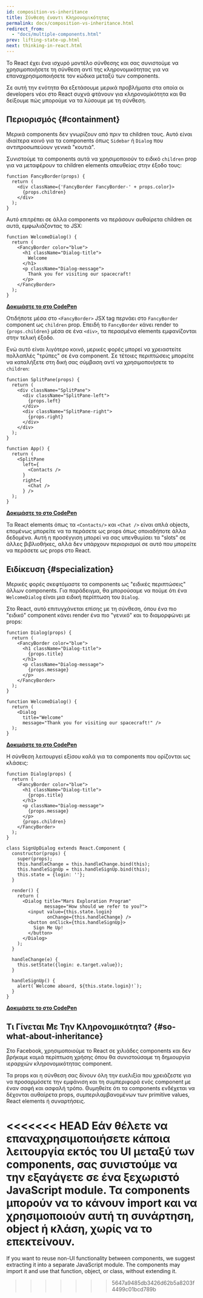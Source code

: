 ```yaml
---
id: composition-vs-inheritance
title: Σύνθεση έναντι Κληρονομικότητας
permalink: docs/composition-vs-inheritance.html
redirect_from:
  - "docs/multiple-components.html"
prev: lifting-state-up.html
next: thinking-in-react.html
---
```


Το React έχει ένα ισχυρό μοντέλο σύνθεσης και σας συνιστούμε να χρησιμοποιήσετε τη σύνθεση αντί της κληρονομικότητας για να επαναχρησιμοποιήσετε τον κώδικα μεταξύ των components.

Σε αυτή την ενότητα θα εξετάσουμε μερικά προβλήματα στα οποία οι developers νέοι στο React συχνά φτάνουν για κληρονομίκότητα και θα δείξουμε πώς μπορούμε να τα λύσουμε με τη σύνθεση.

## Περιορισμός {#containment}

Μερικά components δεν γνωρίζουν από πριν τα children τους. Αυτό είναι ιδιαίτερα κοινό για τα components όπως `Sidebar` ή `Dialog` που αντιπροσωπεύουν γενικά "κουτιά".

Συνιστούμε τα components αυτά να χρησιμοποιούν το ειδικό `children` prop για να μεταφέρουν τα children elements απευθείας στην έξοδο τους:

```js{4}
function FancyBorder(props) {
  return (
    <div className={'FancyBorder FancyBorder-' + props.color}>
      {props.children}
    </div>
  );
}
```

Αυτό επιτρέπει σε άλλα components να περάσουν αυθαίρετα children σε αυτά, εμφωλιάζοντας το JSX:

```js{4-9}
function WelcomeDialog() {
  return (
    <FancyBorder color="blue">
      <h1 className="Dialog-title">
        Welcome
      </h1>
      <p className="Dialog-message">
        Thank you for visiting our spacecraft!
      </p>
    </FancyBorder>
  );
}
```

**[Δοκιμάστε το στο CodePen](https://codepen.io/gaearon/pen/ozqNOV?editors=0010)**

Οτιδήποτε μέσα στο `<FancyBorder>` JSX tag περνάει στο `FancyBorder` component ως `children` prop. Επειδή το `FancyBorder` κάνει render το `{props.children}` μέσα σε ένα `<div>`, τα περασμένα elements εμφανίζονται στην τελική έξοδο.

Ενώ αυτό είναι λιγότερο κοινό, μερικές φορές μπορεί να χρειαστείτε πολλαπλές "τρύπες" σε ένα component. Σε τέτοιες περιπτώσεις μπορείτε να καταλήξετε στη δική σας σύμβαση αντί να χρησιμοποιήσετε το `children`:

```js{5,8,18,21}
function SplitPane(props) {
  return (
    <div className="SplitPane">
      <div className="SplitPane-left">
        {props.left}
      </div>
      <div className="SplitPane-right">
        {props.right}
      </div>
    </div>
  );
}

function App() {
  return (
    <SplitPane
      left={
        <Contacts />
      }
      right={
        <Chat />
      } />
  );
}
```

[**Δοκιμάστε το στο CodePen**](https://codepen.io/gaearon/pen/gwZOJp?editors=0010)

Τα React elements όπως τα `<Contacts/>` και `<Chat />` είναι απλά objects, επομένως μπορείτε να τα περάσετε ως props όπως οποιαδήποτε άλλα δεδομένα. Αυτή η προσέγγιση μπορεί να σας υπενθυμίσει τα "slots" σε άλλες βιβλιοθήκες, αλλά δεν υπάρχουν περιορισμοί σε αυτό που μπορείτε να περάσετε ως props στο React.

## Ειδίκευση {#specialization}

Μερικές φορές σκεφτόμαστε τα components ως "ειδικές περιπτώσεις" άλλων components. Για παράδειγμα, θα μπορούσαμε να πούμε ότι ένα `WelcomeDialog` είναι μια ειδική περίπτωση του `Dialog`.

Στο React, αυτό επιτυγχάνεται επίσης με τη σύνθεση, όπου ένα πιο "ειδικό" component κάνει render ένα πιο "γενικό" και το διαμορφώνει με props:


```js{5,8,16-18}
function Dialog(props) {
  return (
    <FancyBorder color="blue">
      <h1 className="Dialog-title">
        {props.title}
      </h1>
      <p className="Dialog-message">
        {props.message}
      </p>
    </FancyBorder>
  );
}

function WelcomeDialog() {
  return (
    <Dialog
      title="Welcome"
      message="Thank you for visiting our spacecraft!" />
  );
}
```

[**Δοκιμάστε το στο CodePen**](https://codepen.io/gaearon/pen/kkEaOZ?editors=0010)

Η σύνθεση λειτουργεί εξίσου καλά για τα components που ορίζονται ως κλάσεις:

```js{10,27-31}
function Dialog(props) {
  return (
    <FancyBorder color="blue">
      <h1 className="Dialog-title">
        {props.title}
      </h1>
      <p className="Dialog-message">
        {props.message}
      </p>
      {props.children}
    </FancyBorder>
  );
}

class SignUpDialog extends React.Component {
  constructor(props) {
    super(props);
    this.handleChange = this.handleChange.bind(this);
    this.handleSignUp = this.handleSignUp.bind(this);
    this.state = {login: ''};
  }

  render() {
    return (
      <Dialog title="Mars Exploration Program"
              message="How should we refer to you?">
        <input value={this.state.login}
               onChange={this.handleChange} />
        <button onClick={this.handleSignUp}>
          Sign Me Up!
        </button>
      </Dialog>
    );
  }

  handleChange(e) {
    this.setState({login: e.target.value});
  }

  handleSignUp() {
    alert(`Welcome aboard, ${this.state.login}!`);
  }
}
```

[**Δοκιμάστε το στο CodePen**](https://codepen.io/gaearon/pen/gwZbYa?editors=0010)

## Τι Γίνεται Με Την Κληρονομικότητα? {#so-what-about-inheritance}

Στο Facebook, χρησιμοποιούμε το React σε χιλιάδες components και δεν βρήκαμε καμιά περίπτωση χρήσης όπου θα συνιστούσαμε τη δημιουργία ιεραρχιών κληρονομικότητας component.

Τα props και η σύνθεση σας δίνουν όλη την ευελιξία που χρειάζεστε για να προσαρμόσετε την εμφάνιση και τη συμπεριφορά ενός component με έναν σαφή και ασφαλή τρόπο. Θυμηθείτε ότι τα components ενδέχεται να δέχονται αυθαίρετα props, συμπεριλαμβανομένων των primitive values, React elements ή συναρτήσεις.

<<<<<<< HEAD
Εάν θέλετε να επαναχρησιμοποιήσετε κάποια λειτουργία εκτός του UI μεταξύ των components, σας συνιστούμε να την εξαγάγετε σε ένα ξεχωριστό JavaScript module. Τα components μπορούν να το κάνουν import και να χρησιμοποιούν αυτή τη συνάρτηση, object ή κλάση, χωρίς να το επεκτείνουν.
=======
If you want to reuse non-UI functionality between components, we suggest extracting it into a separate JavaScript module. The components may import it and use that function, object, or class, without extending it.
>>>>>>> 5647a9485db3426d62b5a8203f4499c01bcd789b
